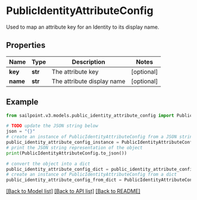 # PublicIdentityAttributeConfig

Used to map an attribute key for an Identity to its display name.

## Properties

Name | Type | Description | Notes
------------ | ------------- | ------------- | -------------
**key** | **str** | The attribute key | [optional] 
**name** | **str** | The attribute display name | [optional] 

## Example

```python
from sailpoint.v3.models.public_identity_attribute_config import PublicIdentityAttributeConfig

# TODO update the JSON string below
json = "{}"
# create an instance of PublicIdentityAttributeConfig from a JSON string
public_identity_attribute_config_instance = PublicIdentityAttributeConfig.from_json(json)
# print the JSON string representation of the object
print(PublicIdentityAttributeConfig.to_json())

# convert the object into a dict
public_identity_attribute_config_dict = public_identity_attribute_config_instance.to_dict()
# create an instance of PublicIdentityAttributeConfig from a dict
public_identity_attribute_config_from_dict = PublicIdentityAttributeConfig.from_dict(public_identity_attribute_config_dict)
```
[[Back to Model list]](../README.md#documentation-for-models) [[Back to API list]](../README.md#documentation-for-api-endpoints) [[Back to README]](../README.md)


